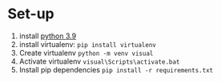 # Set-up

1. install [python 3.9](https://www.python.org/ftp/python/3.9.0/python-3.9.0-amd64.exe)
2. install virtualenv:
`pip install virtualenv`
3. Create virtualenv
`python -m venv visual`
4. Activate virtualenv
`visual\Scripts\activate.bat`
5. Install pip dependencies
`pip install -r requirements.txt`
